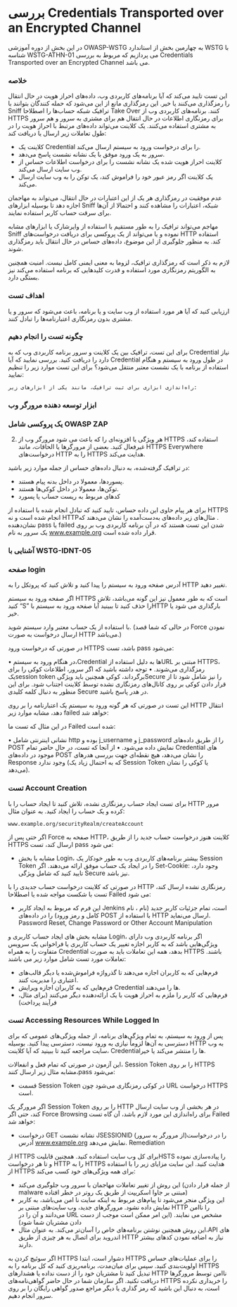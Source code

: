  # بررسی Credentials Transported over an Encrypted Channel

در این بخش از دوره آموزشی OWASP-WSTG به چهارمین بخش از استاندارد WSTG با شناسه WSTG-ATHN-01 می پردازیم که مربوط به بررسی Credentials Transported over an Encrypted Channel می باشد.
### خلاصه

این تست تایید می‌کند که آیا برنامه‌های کاربردی وب، داده‌های احراز هویت در حال انتقال را رمزگذاری می‌کنند یا خیر. این رمزگذاری مانع از این می‌شود که حمله کنندگان بتوانند با Sniff ترافیک شبکه حساب‌ها را اصطلاحا Take Over کنند. برنامه‌های کاربردی وب از HTTPS برای رمزنگاری اطلاعات در حال انتقال هم برای مشتری به سرور و هم سرور به مشتری استفاده می‌کنند. یک کلاینت می‌تواند داده‌های مرتبط با احراز هویت را در طول تعاملات زیر ارسال یا دریافت کند:

* کلاینت یک Credential را برای درخواست ورود به سیستم ارسال می‌کند.
* سرور به یک ورود موفق با یک نشانه نشست پاسخ می‌دهد.
* کلاینت احراز هویت شده یک نشانه نشست را برای درخواست اطلاعات حساس از وب سایت ارسال می‌کند.
* یک کلاینت اگر رمز عبور خود را فراموش کند، یک توکن را به وب سایت ارسال می‌کند.

عدم موفقیت در رمزگذاری هر یک از این اعتبارات در حال انتقال، می‌تواند به مهاجمان اجازه دهد تا بوسیله ابزارهای Sniff شبکه، اعتبارات را مشاهده کنند و احتمالا از آن‌ها برای سرقت حساب کاربر استفاده نمایند.

مهاجم می‌تواند ترافیک را به طور مستقیم با استفاده از وایرشارک یا ابزارهای مشابه Sniff نموده و یا می‌تواند از یک پروکسی برای دریافت درخواست‌های HTTP استفاده کند. به منظور جلوگیری از این موضوع، داده‌های حساس در حال انتقال باید رمزگذاری شوند.

لازم به ذکر است که رمزگذاری ترافیک، لزوما به معنی ایمنی کامل نیست. امنیت همچنین به الگوریتم رمزنگاری مورد استفاده و قدرت کلیدهایی که برنامه استفاده می‌کند نیز بستگی دارد.
### اهداف تست

ارزیابی کنید که آیا هر مورد استفاده از وب سایت و یا برنامه، باعث می‌شود که سرور و یا مشتری بدون رمزنگاری اعتبارنامه‌ها را تبادل کنند.

### چگونه تست را انجام دهیم

برای این تست، ترافیک بین یک کلاینت و سرور برنامه کاربردی وب که به Credential نیاز دارد را دریافت کنید. بررسی نمایید که آیا Credential در طول ورود به سیستم و هنگام استفاده از برنامه با یک نشست معتبر منتقل می‌شود؟ برای این تست موارد زیر را تنظیم نمایید:

    راه‌اندازی ابزاری برای ثبت ترافیک، مانند یکی از ابزارهای زیر:

### ابزار توسعه دهنده مرورگر وب

### یک پروکسی شامل OWASP ZAP

2. هر ویژگی یا افزونه‌ای را که باعث می شود مرورگر وب از HTTPS استفاده کند، غیرفعال کنید. بعضی از مرورگرها یا الحاقات، مانند HTTPS Everywhere درخواست‌های HTTP را به HTTPS هدایت می‌کند.

در ترافیک گرفته‌شده، به دنبال داده‌های حساس از جمله موارد زیر باشید:

* پسوردها، معمولا در داخل بدنه پیام هستند.
* توکن‌ها، معمولا در داخل کوکی‌ها هستند.
* کدهای مربوط به ریست حساب یا پسورد

برای هر پیام حاوی این داده حساس، تایید کنید که تبادل انجام شده با استفاده از HTTPS ‏انجام شده است و نه HTTP‏. مثال‌های زیر داده‌های به‌دست‌آمده را نشان می‌دهند که نشان‌دهنده pass یا failed شدن این تست هستند که در آن برنامه کاربردی وب بر روی یک سرور به نام www.example.org قرار داده شده است.

### آشنایی با WSTG-IDNT-05

### صفحه login

آدرس صفحه ورود به سیستم را پیدا کنید و تلاش کنید که پروتکل را به HTTP تغییر دهید.

اگر صفحه ورود به سیستم HTTPS است که به طور معمول نیز این گونه می‌باشد، تلاش کنید “S” را حذف کنید تا ببینید آیا صفحه ورود به سیستم باHTTP بارگذاری می شود یا خیر.

با استفاده از یک حساب معتبر وارد سیستم شوید. (در حالی که شما قصد Force نمودن ارسال درخواست به صورت HTTP می‌باشد.)

در صورتی که درخواست ورود HTTPS باشد، تست pass می‌شود:

• در هنگام ورود به سیستم،Credential ها به دلیل استفاده ازURL مبتنی بر HTTPS، رمزگذاری می‌شوند.
• توجه داشته باشید که اگر سرور، اطلاعات کوکی را برای یکsession token برگرداند، کوکی همچنین باید ویژگیSecure را نیز شامل شود تا از قرار دادن کوکی بر روی کانال‌های رمزنگاری نشده توسط کلاینت اجتناب شود. برای این منظور به دنبال کلمه کلیدی Secure در هدر پاسخ باشید.

این تست در صورتی که هر گونه ورود به سیستم یک اعتبارنامه را بر روی HTTP انتقال دهد، مشابه موارد زیر failed خواهد شد:

در این مثال که تست ما Failed شده است:

• نشانی اینترنتی شامل http بوده و j_username و j_password را از طریق داده‌های POST نمایش داده می‌شود.
• از آنجا که تست، در حال حاضر تمام Credential های موجود در داده‌های POST را نشان می‌دهد، هیچ نقطه‌ای جهت بررسی هدرهای Response وجود ندارد (‏که به احتمال زیاد یک Session Token یا کوکی را نشان می‌دهد)‏.

### تست Account Creation

برای تست ایجاد حساب رمزنگاری نشده، تلاش کنید تا ایجاد حساب را با HTTP مرور کرده و یک حساب را ایجاد کنید. به عنوان مثال:

```text
www.example.org/securityRealm/createAccount
```


اگر حتی پس از Force صفحه به HTTP، کلاینت هنوز درخواست حساب جدید را از طریق HTTPS ارسال کند، تست pass می شود:

* مشابه با بخش Login، بیشتر برنامه‌های کاربردی وب به طور خودکار یک Session Token را در ایجاد یک حساب موفق ارائه می‌دهند. اگر Set-Cookie: وجود دارد، تایید کنید که شامل ویژگی Secure نیز باشد.

در صورتی که کلاینت درخواست حساب جدیدی را با HTTP رمزنگاری نشده ارسال کند، تست با شکست مواجه شده یا اصطلاحا Failed می شود:

* این فرم که مربوط به ایجاد کاربر Jenkins است، تمام جزئیات کاربر جدید (نام ، نام کامل و رمز ورود) را در داده‌های POST با استفاده از HTTP ارسال می‌نماید.
Password Reset, Change Password or Other Account Manipulation

مشابه بخش های ایجاد حساب کاربری و Login، اگر برنامه کاربردی وب دارای ویژگی‌هایی باشد که به کاربر اجازه تغییر یک حساب کاربری یا فراخوانی یک سرویس متفاوت را به همراه Credential بدهد، همه این تعاملات باید به صورت HTTPS باشند. تعاملات مورد تست شامل موارد زیر می باشند:

* فرم‌هایی که به کاربران اجازه می‌دهند تا گذرواژه فراموش‌شده یا دیگر قالب‌های اعتباری را مدیریت کنند.
* فرم‌هایی که به کاربران اجازه ویرایش Credential ها را می‌دهند.
* فرم‌هایی که کاربر را ملزم به احراز هویت با یک ارائه‌دهنده دیگر می‌کنند (‏برای مثال، فرآیند پرداخت)

### تست Accessing Resources While Logged In

پس از ورود به سیستم، به تمام ویژگی‌های برنامه، از جمله ویژگی‌های عمومی که برای دسترسی به آن‌ها لزوماً نیازی به ورود نیست، دسترسی پیدا کنید. بوسیله HTTP به وب سایت مراجعه کنید تا ببینید که آیا کلاینت، Credentialها را منتشر می‌کند یا خیر.

این آزمون در صورتی که تمام فعل و انفعالات، Session Token را بر روی HTTPS مشابه مثال زیر ارسال کنند،pass می‌شود:

* قسمت Session Token در کوکی رمزنگاری می‌شود چون URL درخواست HTTPS است.

اگر مرورگر یک Session Token را بر روی HTTP در هر بخشی از وب سایت ارسال کند، حتی اگر Force Browsing برای راه‌اندازی این مورد لازم باشد، آن گاه تست Failed خواهد شد:

* درخواست GET نشانه نشست JSESSIONID (‏از مرورگر به سرور)‏ را در درخواست آدرس www.example.org نمایش می‌دهد.
Remediation

از HTTPS برای کل وب سایت استفاده کنید. همچنین قابلیتHSTS را پیاده‌سازی نموده و تا هر درخواست HTTP را به HTTPS هدایت کنید. این سایت مزایای زیر را با استفاده از HTTPS برای همه ویژگی‌های خود کسب می‌کند:

* این روش از تغییر تعاملات مهاجمان با سرور وب جلوگیری می‌کند (‏از جمله قرار دادن malware مبتنی بر جاوا اسکریپت از طریق یک روتر در خطر افتاده)
* این ویژگی منجر می‌شود تا پیام‌های مربوط به اینکه سایت نا امن می‌باشد، به کاربر نمایش داده نشود. مرورگرهای جدید، وب سایت‌های مبتنی بر HTTP را ناامن می‌دانند و آن را در URL مشخص می نمایند. (این امر ممکن است موجب از دست دادن مشتریان شما شود)
* این روش همچنین نوشتن برنامه‌های خاص را آسان‌تر می‌کند. به عنوان مثال،API های اندروید برای اتصال به هر چیزی از طریق HTTP نیاز به اضافه نمودن کدهای بیشتر دارند.

اگر سوئیچ کردن به HTTPS دشوار است، ابتدا HTTPS را برای عملیات‌های حساس اولویت‌بندی کنید. سپس برای میان‌مدت، برنامه‌ریزی کنید که کل برنامه را به HTTPS تبدیل کنید تا مشتریان خود را از دست نداده یا هشدارهای HTTP ناامن توسط مرورگرها دریافت نکنید. اگر سازمان شما در حال حاضر گواهی‌نامه‌های HTTPS را خریداری نکرده است، به دنبال این باشید که رمز گذاری یا دیگر مراجع صدور گواهی رایگان را بر روی سرور انجام دهیم.

